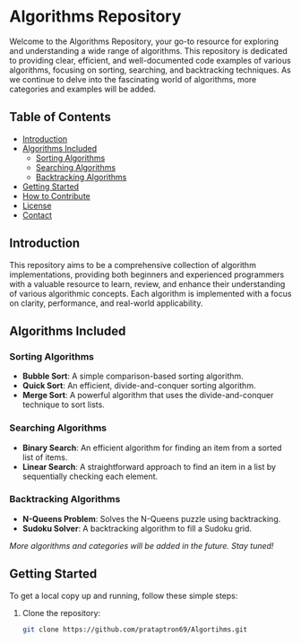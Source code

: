 # Algorithms Repository

Welcome to the Algorithms Repository, your go-to resource for exploring and understanding a wide range of algorithms. This repository is dedicated to providing clear, efficient, and well-documented code examples of various algorithms, focusing on sorting, searching, and backtracking techniques. As we continue to delve into the fascinating world of algorithms, more categories and examples will be added.

## Table of Contents

- [Introduction](#introduction)
- [Algorithms Included](#algorithms-included)
  - [Sorting Algorithms](#sorting-algorithms)
  - [Searching Algorithms](#searching-algorithms)
  - [Backtracking Algorithms](#backtracking-algorithms)
- [Getting Started](#getting-started)
- [How to Contribute](#how-to-contribute)
- [License](#license)
- [Contact](#contact)

## Introduction

This repository aims to be a comprehensive collection of algorithm implementations, providing both beginners and experienced programmers with a valuable resource to learn, review, and enhance their understanding of various algorithmic concepts. Each algorithm is implemented with a focus on clarity, performance, and real-world applicability.

## Algorithms Included

### Sorting Algorithms

- **Bubble Sort**: A simple comparison-based sorting algorithm.
- **Quick Sort**: An efficient, divide-and-conquer sorting algorithm.
- **Merge Sort**: A powerful algorithm that uses the divide-and-conquer technique to sort lists.

### Searching Algorithms

- **Binary Search**: An efficient algorithm for finding an item from a sorted list of items.
- **Linear Search**: A straightforward approach to find an item in a list by sequentially checking each element.

### Backtracking Algorithms

- **N-Queens Problem**: Solves the N-Queens puzzle using backtracking.
- **Sudoku Solver**: A backtracking algorithm to fill a Sudoku grid.

_More algorithms and categories will be added in the future. Stay tuned!_

## Getting Started

To get a local copy up and running, follow these simple steps:

1. Clone the repository:
   ```sh
   git clone https://github.com/prataptron69/Algortihms.git
